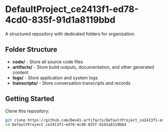 # DefaultProject_ce2413f1-ed78-4cd0-835f-91d1a8119bbd
A structured repository with dedicated folders for organization.

## Folder Structure

- **code/** - Store all source code files
- **artifacts/** - Store build outputs, documentation, and other generated content
- **logs/** - Store application and system logs
- **transcripts/** - Store conversation transcripts and records

## Getting Started

Clone this repository:
```bash
git clone https://github.com/Dev41-artifacts/DefaultProject_ce2413f1-ed78-4cd0-835f-91d1a8119bbd
cd DefaultProject_ce2413f1-ed78-4cd0-835f-91d1a8119bbd
```

